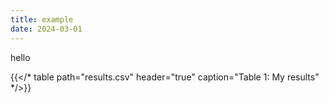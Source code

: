 ```yaml
---
title: example
date: 2024-03-01
---
```


hello

{{</* table path="results.csv" header="true" caption="Table 1: My results" */>}}